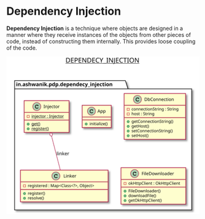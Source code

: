 # Dependency Injection


**Dependency Injection** is a technique where objects are designed in a manner where they receive instances of the objects from other pieces of code, instead of constructing them internally.
This provides loose coupling of the code.

![Dependency Injection](/docs/images/dependency_injection.svg)

